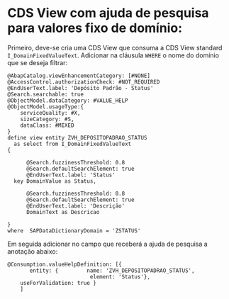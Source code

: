 # CDS View com ajuda de pesquisa para valores fixo de domínio:

Primeiro, deve-se cria uma CDS View que consuma a CDS View standard `I_DomainFixedValueText`.
Adicionar na cláusula `WHERE` o nome do domínio que se deseja filtrar:

```
@AbapCatalog.viewEnhancementCategory: [#NONE]
@AccessControl.authorizationCheck: #NOT_REQUIRED
@EndUserText.label: 'Depósito Padrão - Status'
@Search.searchable: true
@ObjectModel.dataCategory: #VALUE_HELP
@ObjectModel.usageType:{
    serviceQuality: #X,
    sizeCategory: #S,
    dataClass: #MIXED
}
define view entity ZVH_DEPOSITOPADRAO_STATUS
  as select from I_DomainFixedValueText
{

      @Search.fuzzinessThreshold: 0.8
      @Search.defaultSearchElement: true
      @EndUserText.label: 'Status'
  key DomainValue as Status,

      @Search.fuzzinessThreshold: 0.8
      @Search.defaultSearchElement: true
      @EndUserText.label: 'Descrição'
      DomainText as Descricao

}
where  SAPDataDictionaryDomain = 'ZSTATUS' 
```

Em seguida adicionar no campo que receberá a ajuda de pesquisa a anotação abaixo:

```
@Consumption.valueHelpDefinition: [{
       entity: {         name: 'ZVH_DEPOSITOPADRAO_STATUS',
                          element: 'Status'},
    useForValidation: true }
    ]         
```    